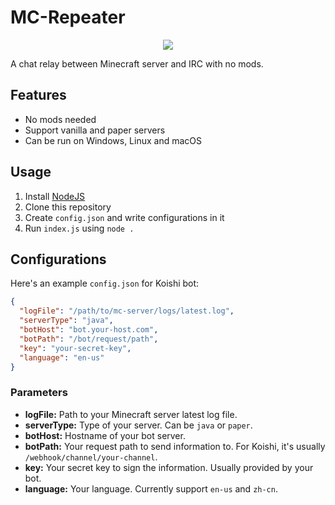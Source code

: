 # MC-Repeater

<p align="center"><img src="https://user-images.githubusercontent.com/20534082/69478424-119c6200-0e2d-11ea-979b-cafd2d1daf49.png"/></p>

A chat relay between Minecraft server and IRC with no mods.

## Features

+ No mods needed
+ Support vanilla and paper servers
+ Can be run on Windows, Linux and macOS

## Usage

1. Install [NodeJS](https://nodejs.org/)
1. Clone this repository
2. Create `config.json` and write configurations in it
3. Run `index.js` using `node .`

## Configurations

Here's an example `config.json` for Koishi bot:

```json
{
  "logFile": "/path/to/mc-server/logs/latest.log",
  "serverType": "java",
  "botHost": "bot.your-host.com",
  "botPath": "/bot/request/path",
  "key": "your-secret-key",
  "language": "en-us"
}
```

### Parameters

+ **logFile:** Path to your Minecraft server latest log file.
+ **serverType:** Type of your server. Can be `java` or `paper`.
+ **botHost:** Hostname of your bot server.
+ **botPath:** Your request path to send information to. For Koishi, it's usually `/webhook/channel/your-channel`.
+ **key:** Your secret key to sign the information. Usually provided by your bot.
+ **language:** Your language. Currently support `en-us` and `zh-cn`.